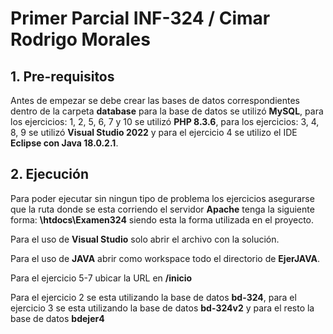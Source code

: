 # Primer Parcial INF-324 / Cimar Rodrigo Morales

## 1. Pre-requisitos

Antes de empezar se debe crear las bases de datos correspondientes dentro de la carpeta **database** para la base de datos se utilizó **MySQL**, para los ejercicios: 1, 2, 5, 6, 7 y 10 se utilizó **PHP 8.3.6**, para los ejercicios: 3, 4, 8, 9 se utilizó **Visual Studio 2022** y para el ejercicio 4 se utilizo el IDE **Eclipse con Java 18.0.2.1**.

## 2. Ejecución

Para poder ejecutar sin ningun tipo de problema los ejercicios asegurarse que la ruta donde se esta corriendo el servidor **Apache** tenga la siguiente forma: **\htdocs\Examen324** siendo esta la forma utilizada en el proyecto.

Para el uso de **Visual Studio** solo abrir el archivo con la solución.

Para el uso de **JAVA** abrir como workspace todo el directorio de **EjerJAVA**.

Para el ejercicio 5-7 ubicar la URL en **/inicio**

Para el ejercicio 2 se esta utilizando la base de datos **bd-324**, para el ejercicio 3 se esta utilizando la base de datos **bd-324v2** y para el resto la base de datos **bdejer4**
